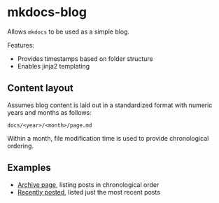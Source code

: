 # mkdocs-blog

Allows `mkdocs` to be used as a simple blog.

Features:

- Provides timestamps based on folder structure
- Enables jinja2 templating

## Content layout

Assumes blog content is laid out in a standardized format with numeric years and months as follows:

`docs/<year>/<month>/page.md`

Within a month, file modification time is used to provide chronological ordering.

## Examples

- [Archive page](tests/test_data/archive.md), listing posts in chronological order
- [Recently posted](tests/test_data/recent.md), listed just the most recent posts
